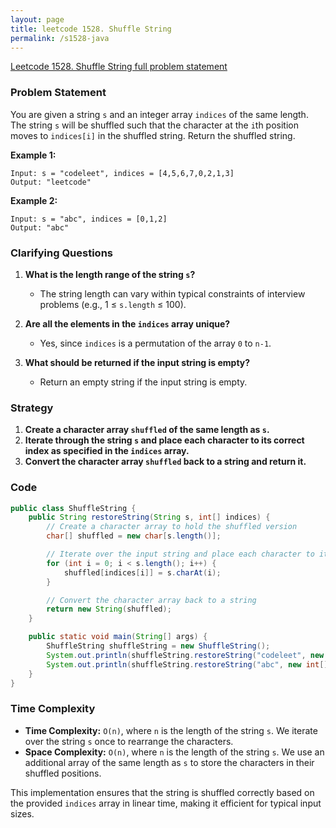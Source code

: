 ```yaml
---
layout: page
title: leetcode 1528. Shuffle String
permalink: /s1528-java
---
```

[Leetcode 1528. Shuffle String full problem statement](https://algoadvance.github.io/algoadvance/l1528)
### Problem Statement
You are given a string `s` and an integer array `indices` of the same length. The string `s` will be shuffled such that the character at the `i`th position moves to `indices[i]` in the shuffled string. Return the shuffled string.

**Example 1:**
```
Input: s = "codeleet", indices = [4,5,6,7,0,2,1,3]
Output: "leetcode"
```

**Example 2:**
```
Input: s = "abc", indices = [0,1,2]
Output: "abc"
```

### Clarifying Questions
1. **What is the length range of the string `s`?**
   - The string length can vary within typical constraints of interview problems (e.g., 1 ≤ `s.length` ≤ 100).

2. **Are all the elements in the `indices` array unique?**
   - Yes, since `indices` is a permutation of the array `0` to `n-1`.

3. **What should be returned if the input string is empty?**
   - Return an empty string if the input string is empty.

### Strategy
1. **Create a character array `shuffled` of the same length as `s`.**
2. **Iterate through the string `s` and place each character to its correct index as specified in the `indices` array.**
3. **Convert the character array `shuffled` back to a string and return it.**

### Code

```java
public class ShuffleString {
    public String restoreString(String s, int[] indices) {
        // Create a character array to hold the shuffled version
        char[] shuffled = new char[s.length()];

        // Iterate over the input string and place each character to its new position
        for (int i = 0; i < s.length(); i++) {
            shuffled[indices[i]] = s.charAt(i);
        }

        // Convert the character array back to a string
        return new String(shuffled);
    }

    public static void main(String[] args) {
        ShuffleString shuffleString = new ShuffleString();
        System.out.println(shuffleString.restoreString("codeleet", new int[]{4,5,6,7,0,2,1,3})); // Outputs: "leetcode"
        System.out.println(shuffleString.restoreString("abc", new int[]{0,1,2})); // Outputs: "abc"
    }
}
```

### Time Complexity
- **Time Complexity:** `O(n)`, where `n` is the length of the string `s`. We iterate over the string `s` once to rearrange the characters.
- **Space Complexity:** `O(n)`, where `n` is the length of the string `s`. We use an additional array of the same length as `s` to store the characters in their shuffled positions.

This implementation ensures that the string is shuffled correctly based on the provided `indices` array in linear time, making it efficient for typical input sizes.